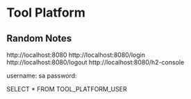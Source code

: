# Tool Platform

## Random Notes

http://localhost:8080
http://localhost:8080/login
http://localhost:8080/logout
http://localhost:8080/h2-console

username: sa
password:

SELECT * FROM TOOL_PLATFORM_USER